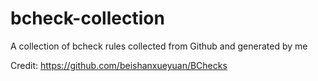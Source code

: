 # bcheck-collection
A collection of bcheck rules collected from Github and generated by me


Credit: 
https://github.com/beishanxueyuan/BChecks
